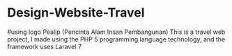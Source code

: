 # Design-Website-Travel

#using logo Pealip
(Pencinta Alam Insan Pembangunan)
  This is a travel web project, I made using the PHP 5 programming language technology, and the framework uses Laravel 7
